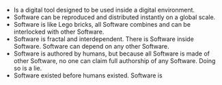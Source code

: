 - Is a digital tool designed to be used inside a digital environment.
- Software can be reproduced and distributed instantly on a global scale.
- Software is like Lego bricks, all Software combines and can be interlocked with other Software.
- Software is fractal and interdependent. There is Software inside Software. Software can depend on any other Software.
- Software is authored by humans, but because all Software is made of other Software, no one can claim full authorship of any Software. Doing so is a lie.
- Software existed before humans existed. Software is